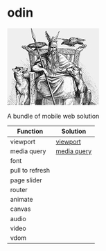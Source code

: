 # odin

![Odin](odin.jpg)

A bundle of mobile web solution

|Function|Solution|
|----|----|
|viewport|[viewport](solutions/viewport/)|
|media query|[media query](solutions/media-query/)|
|font||
|pull to refresh||
|page slider||
|router||
|animate||
|canvas||
|audio||
|video||
|vdom||
